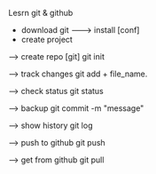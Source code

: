 Lesrn git & github
- download git ---> install [conf]
- create project 

--> create repo [git]       git init

--> track changes           git add + file_name.

--> check status            git status

--> backup                  git commit -m "message"

--> show history            git log

--> push to github          git push

--> get from github         git pull
